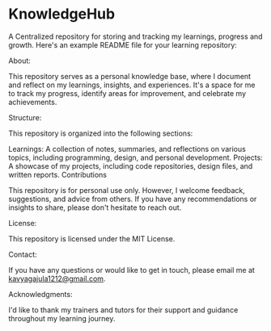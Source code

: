 # KnowledgeHub
A Centralized repository for storing and tracking my learnings, progress and growth. Here's an example README file for your learning repository:

About:

This repository serves as a personal knowledge base, where I document and reflect on my learnings, insights, and experiences. It's a space for me to track my progress, identify areas for improvement, and celebrate my achievements.

Structure:

This repository is organized into the following sections:

Learnings: A collection of notes, summaries, and reflections on various topics, including programming, design, and personal development. Projects: A showcase of my projects, including code repositories, design files, and written reports. Contributions

This repository is for personal use only. However, I welcome feedback, suggestions, and advice from others. If you have any recommendations or insights to share, please don't hesitate to reach out.

License:

This repository is licensed under the MIT License.

Contact:

If you have any questions or would like to get in touch, please email me at kavyagajula1212@gmail.com.

Acknowledgments:

I'd like to thank my trainers and tutors for their support and guidance throughout my learning journey.
